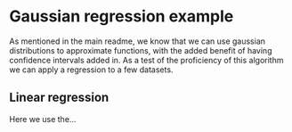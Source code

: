 # Gaussian regression example

As mentioned in the main readme, we know that we can use gaussian distributions to approximate functions, with the added benefit of having confidence intervals added in. As a test of the proficiency of this algorithm we can apply a regression to a few datasets.

## Linear regression

Here we use the...
